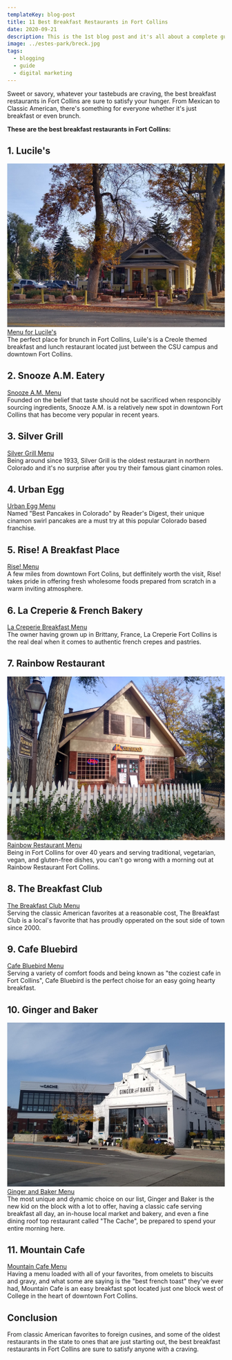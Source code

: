 ```yaml
---
templateKey: blog-post
title: 11 Best Breakfast Restaurants in Fort Collins
date: 2020-09-21
description: This is the 1st blog post and it's all about a complete guide to blogging
image: ../estes-park/breck.jpg
tags:
  - blogging
  - guide
  - digital marketing
---
```

Sweet or savory, whatever your tastebuds are craving, the best breakfast restaurants in Fort Collins are sure to satisfy your hunger. From Mexican to Classic American, there's something for everyone whether it's just breakfast or even brunch.

**These are the best breakfast restaurants in Fort Collins:**

## 1. Lucile's
![Luciles's Restaurant Fort Collins](./luciles-restaurant-fort-collins.jpg)
<a href="https://www.luciles.com/ft-collins-location-menu/">Menu for Lucile's</a><br/>
The perfect place for brunch in Fort Collins, Luile's is a Creole themed breakfast and lunch restaurant located just between the CSU campus and downtown Fort Collins. 

## 2. Snooze A.M. Eatery
<a href="https://order.snoozeeatery.com/menu/ft-collins">Snooze A.M. Menu</a><br/>
Founded on the belief that taste should not be sacrificed when responcibly sourcing ingredients, Snooze A.M. is a relatively new spot in downtown Fort Collins that has become very popular in recent years.

## 3. Silver Grill
<a href="https://www.silvergrill.com/breakfast-2/">Silver Grill Menu</a><br/>
Being around since 1933, Silver Grill is the oldest restaurant in northern Colorado and it's no surprise after you try their famous giant cinamon roles.

## 4. Urban Egg
<a href="https://www.urbaneggeatery.com/menus/">Urban Egg Menu</a><br/>
Named "Best Pancakes in Colorado" by Reader's Digest, their unique cinamon swirl pancakes are a must try at this popular Colorado based franchise.

## 5. Rise! A Breakfast Place
<a href="http://riseabreakfastplace.com/menu-2/">Rise! Menu</a><br/>
A few miles from downtown Fort Colins, but deffinitely worth the visit, Rise! takes pride in offering fresh wholesome foods prepared from scratch in a warm inviting atmosphere.

## 6. La Creperie & French Bakery
<a href="https://fortcollinscreperiebakery.com/breakfast-lunch-menu/">La Creperie Breakfast Menu</a><br/>
The owner having grown up in Brittany, France, La Creperie Fort Collins is the real deal when it comes to authentic french crepes and pastries.

## 7. Rainbow Restaurant
![Rainbow Restaurant Fort Collins](./rainbow-restaurant-fort-collins.jpg)
<a href="https://rainbowfoco.com/breakfast-menu/">Rainbow Restaurant Menu</a><br/>
Being in Fort Collins for over 40 years and serving traditional, vegetarian, vegan, and gluten-free dishes, you can't go wrong with a morning out at Rainbow Restaurant Fort Collins.

## 8. The Breakfast Club
<a href="https://1fd599aa-d4be-4a03-a434-1cceb13c8d10.filesusr.com/ugd/0f53ad_a3516a44a5e14fa89ed36e296c6b2d3f.pdf">The Breakfast Club Menu</a><br/>
Serving the classic American favorites at a reasonable cost, The Breakfast Club is a local's favorite that has proudly opperated on the sout side of town since 2000.

## 9. Cafe Bluebird
<a href="https://www.cafebluebird.com/menu">Cafe Bluebird Menu</a><br/>
Serving a variety of comfort foods and being known as "the coziest cafe in Fort Collins", Cafe Bluebird is the perfect choise for an easy going hearty breakfast.

## 10. Ginger and Baker
![Ginger and Baker Restaurant Fort Collins](./ginger-and-baker.jpg)
<a href="https://gingerandbaker.com/wp-content/uploads/2020/10/Ginger-and-Baker-Menu-Fall-10-2020-1.pdf">Ginger and Baker Menu</a><br/>
The most unique and dynamic choice on our list, Ginger and Baker is the new kid on the block with a lot to offer, having a classic cafe serving breakfast all day, an in-house local market and bakery, and even a fine dining roof top restaurant called "The Cache", be prepared to spend your entire morning here.

## 11. Mountain Cafe
<a href="https://image.zmenu.com/menupic/1411724/f906e0bf-181d-4f3b-8573-436a17f04c99.jpg">Mountain Cafe Menu</a><br/>
Having a menu loaded with all of your favorites, from omelets to biscuits and gravy, and what some are saying is the "best french toast" they've ever had, Mountain Cafe is an easy breakfast spot located just one block west of College in the heart of downtown Fort Collins.

## Conclusion
From classic American favorites to foreign cusines, and some of the oldest restaurants in the state to ones that are just starting out, the best breakfast restaurants in Fort Collins are sure to satisfy anyone with a craving.